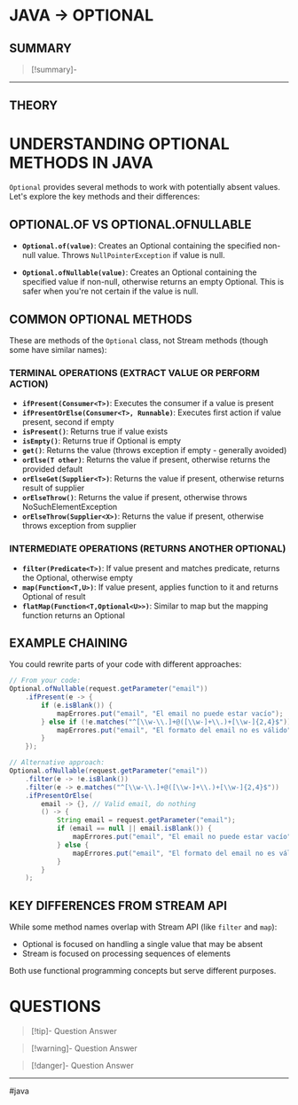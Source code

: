 # JAVA -> OPTIONAL
## SUMMARY
> [!summary]-
> 
- - - 
## THEORY
# UNDERSTANDING OPTIONAL METHODS IN JAVA

`Optional` provides several methods to work with potentially absent values. Let's explore the key methods and their differences:

## OPTIONAL.OF VS OPTIONAL.OFNULLABLE

- **`Optional.of(value)`**: Creates an Optional containing the specified non-null value. Throws `NullPointerException` if value is null.

- **`Optional.ofNullable(value)`**: Creates an Optional containing the specified value if non-null, otherwise returns an empty Optional. This is safer when you're not certain if the value is null.

## COMMON OPTIONAL METHODS

These are methods of the `Optional` class, not Stream methods (though some have similar names):

### TERMINAL OPERATIONS (EXTRACT VALUE OR PERFORM ACTION)

- **`ifPresent(Consumer<T>)`**: Executes the consumer if a value is present
- **`ifPresentOrElse(Consumer<T>, Runnable)`**: Executes first action if value present, second if empty
- **`isPresent()`**: Returns true if value exists
- **`isEmpty()`**: Returns true if Optional is empty
- **`get()`**: Returns the value (throws exception if empty - generally avoided)
- **`orElse(T other)`**: Returns the value if present, otherwise returns the provided default
- **`orElseGet(Supplier<T>)`**: Returns the value if present, otherwise returns result of supplier
- **`orElseThrow()`**: Returns the value if present, otherwise throws NoSuchElementException
- **`orElseThrow(Supplier<X>)`**: Returns the value if present, otherwise throws exception from supplier

### INTERMEDIATE OPERATIONS (RETURNS ANOTHER OPTIONAL)

- **`filter(Predicate<T>)`**: If value present and matches predicate, returns the Optional, otherwise empty
- **`map(Function<T,U>)`**: If value present, applies function to it and returns Optional of result
- **`flatMap(Function<T,Optional<U>>)`**: Similar to map but the mapping function returns an Optional

## EXAMPLE CHAINING

You could rewrite parts of your code with different approaches:

```java
// From your code:
Optional.ofNullable(request.getParameter("email"))
    .ifPresent(e -> {
        if (e.isBlank()) {
            mapErrores.put("email", "El email no puede estar vacío");
        } else if (!e.matches("^[\\w-\\.]+@([\\w-]+\\.)+[\\w-]{2,4}$")) {
            mapErrores.put("email", "El formato del email no es válido");
        }
    });

// Alternative approach:
Optional.ofNullable(request.getParameter("email"))
    .filter(e -> !e.isBlank())
    .filter(e -> e.matches("^[\\w-\\.]+@([\\w-]+\\.)+[\\w-]{2,4}$"))
    .ifPresentOrElse(
        email -> {}, // Valid email, do nothing
        () -> {
            String email = request.getParameter("email");
            if (email == null || email.isBlank()) {
                mapErrores.put("email", "El email no puede estar vacío");
            } else {
                mapErrores.put("email", "El formato del email no es válido");
            }
        }
    );
```

## KEY DIFFERENCES FROM STREAM API

While some method names overlap with Stream API (like `filter` and `map`):

- Optional is focused on handling a single value that may be absent
- Stream is focused on processing sequences of elements

Both use functional programming concepts but serve different purposes.
# QUESTIONS
> [!tip]- Question
> Answer

> [!warning]- Question
> Answer

> [!danger]- Question
> Answer
- - - 
#java 